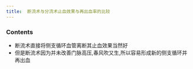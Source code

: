 ```yaml
---
title:  断流术与分流术止血效果与再出血率的比较
--- 
```


### Contents
- 断流术直接将侧支循环血管离断其止血效果当然好
- 但是断流术因为并未改善门脉高压,春风吹又生,所以容易形成新的侧支循环并再出血
